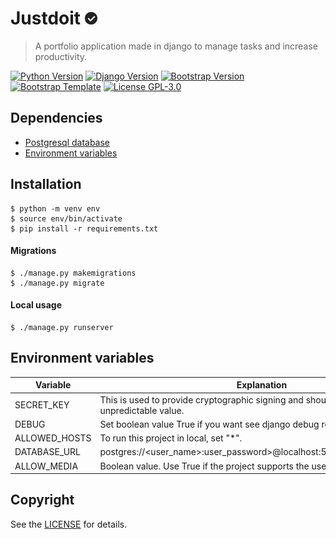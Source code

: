 # Justdoit <img src="static/img/icon.png" width="20">
> A portfolio application made in django to manage tasks and increase productivity.

[![Python Version](https://img.shields.io/badge/python-v3.8-blue)](https://www.python.org/)
[![Django Version](https://img.shields.io/badge/django-v.3.0-green)](https://www.djangoproject.com/)
[![Bootstrap Version](https://img.shields.io/badge/bootstrap-v3.0-blueviolet)](https://getbootstrap.com/docs/3.3/)
[![Bootstrap Template](https://img.shields.io/badge/bootstrap--template-lumino-9cf)](https://medialoot.com/preview/lumino/index.html)
[![License GPL-3.0](https://img.shields.io/badge/license-%20GPL--3.0-yellow.svg)](https://github.com/Ilhasoft/bothub-engine/blob/master/LICENSE)

Dependencies
---
- [Postgresql database](https://www.digitalocean.com/community/tutorials/how-to-use-postgresql-with-your-django-application-on-ubuntu-14-04)
- [Environment variables](README.md#Environment-variables)

Installation
-------
    $ python -m venv env
	$ source env/bin/activate
	$ pip install -r requirements.txt

#### Migrations
    $ ./manage.py makemigrations
	$ ./manage.py migrate

#### Local usage
	$ ./manage.py runserver

Environment variables
---
| Variable | Explanation |
|--|--|
| SECRET_KEY | This is used to provide cryptographic signing and should be set to a unique, unpredictable value. |
| DEBUG | Set boolean value True if you want see django debug responses. |
| ALLOWED_HOSTS | To run this project in local, set "*". |
| DATABASE_URL | postgres://<user_name>:user_password>@localhost:5432/<database_name> |
| ALLOW_MEDIA | Boolean value. Use True if the project supports the use of media files |

Copyright
---
See the [LICENSE](/LICENSE) for details.
